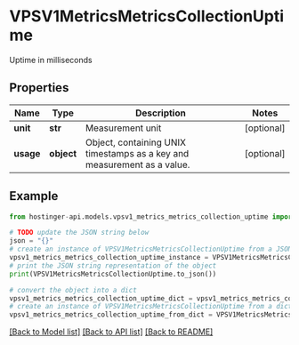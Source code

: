 # VPSV1MetricsMetricsCollectionUptime

Uptime in milliseconds

## Properties

Name | Type | Description | Notes
------------ | ------------- | ------------- | -------------
**unit** | **str** | Measurement unit | [optional] 
**usage** | **object** | Object, containing UNIX timestamps as a key and measurement as a value. | [optional] 

## Example

```python
from hostinger-api.models.vpsv1_metrics_metrics_collection_uptime import VPSV1MetricsMetricsCollectionUptime

# TODO update the JSON string below
json = "{}"
# create an instance of VPSV1MetricsMetricsCollectionUptime from a JSON string
vpsv1_metrics_metrics_collection_uptime_instance = VPSV1MetricsMetricsCollectionUptime.from_json(json)
# print the JSON string representation of the object
print(VPSV1MetricsMetricsCollectionUptime.to_json())

# convert the object into a dict
vpsv1_metrics_metrics_collection_uptime_dict = vpsv1_metrics_metrics_collection_uptime_instance.to_dict()
# create an instance of VPSV1MetricsMetricsCollectionUptime from a dict
vpsv1_metrics_metrics_collection_uptime_from_dict = VPSV1MetricsMetricsCollectionUptime.from_dict(vpsv1_metrics_metrics_collection_uptime_dict)
```
[[Back to Model list]](../README.md#documentation-for-models) [[Back to API list]](../README.md#documentation-for-api-endpoints) [[Back to README]](../README.md)


